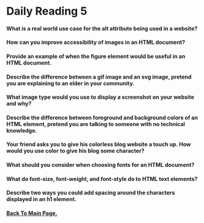 # Daily Reading 5


#### What is a real world use case for the alt attribute being used in a website?



#### How can you improve accessibility of images in an HTML document?



#### Provide an example of when the figure element would be useful in an HTML document.



#### Describe the difference between a gif image and an svg image, pretend you are explaining to an elder in your community.



#### What image type would you use to display a screenshot on your website and why?



#### Describe the difference between foreground and background colors of an HTML element, pretend you are talking to someone with no technical knowledge.



#### Your friend asks you to give his colorless blog website a touch up. How would you use color to give his blog some character?



#### What should you consider when choosing fonts for an HTML document?



#### What do font-size, font-weight, and font-style do to HTML text elements?



#### Describe two ways you could add spacing around the characters displayed in an h1 element.




#### [Back To Main Page.](https://colorinvert.github.io/reading-notes/)